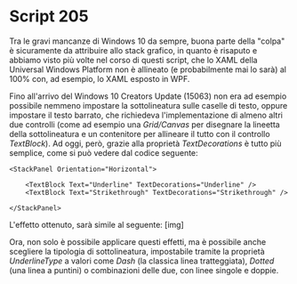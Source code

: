 # Script 205

Tra le gravi mancanze di Windows 10 da sempre, buona parte della "colpa" è sicuramente da attribuire allo stack grafico, in quanto è risaputo e abbiamo visto più volte nel corso di questi script, che lo XAML della Universal Windows Platform non è allineato (e probabilmente mai lo sarà) al 100% con, ad esempio, lo XAML esposto in WPF. 

Fino all'arrivo del Windows 10 Creators Update (15063) non era ad esempio possibile nemmeno impostare la sottolineatura sulle caselle di testo, oppure impostare il testo barrato, che richiedeva l'implementazione di almeno altri due controlli (come ad esempio una *Grid/Canvas* per disegnare la lineetta della sottolineatura e un contenitore per allineare il tutto con il controllo *TextBlock*). Ad oggi, però, grazie alla proprietà *TextDecorations* è tutto più semplice, come si può vedere dal codice seguente:

```
<StackPanel Orientation="Horizontal">

    <TextBlock Text="Underline" TextDecorations="Underline" />
    <TextBlock Text="Strikethrough" TextDecorations="Strikethrough" />

</StackPanel>
```

L'effetto ottenuto, sarà simile al seguente:
[img]

Ora, non solo è possibile applicare questi effetti, ma è possibile anche scegliere la tipologia di sottolineatura, impostabile tramite la proprietà *UnderlineType* a valori come *Dash* (la classica linea tratteggiata), *Dotted* (una linea a puntini) o combinazioni delle due, con linee singole e doppie.